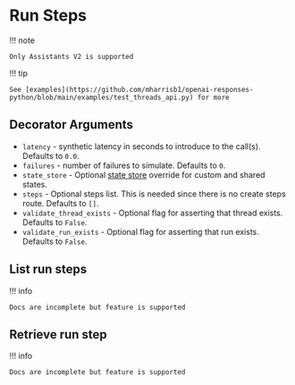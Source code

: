# Run Steps

!!! note

    Only Assistants V2 is supported

!!! tip

    See [examples](https://github.com/mharrisb1/openai-responses-python/blob/main/examples/test_threads_api.py) for more

## Decorator Arguments

- `latency` - synthetic latency in seconds to introduce to the call(s). Defaults to `0.0`.
- `failures` - number of failures to simulate. Defaults to `0`.
- `state_store` - Optional [state store](../../user_guide/state.md) override for custom and shared states.
- `steps` - Optional steps list. This is needed since there is no create steps route. Defaults to `[]`.
- `validate_thread_exists` - Optional flag for asserting that thread exists. Defaults to `False`.
- `validate_run_exists` - Optional flag for asserting that run exists. Defaults to `False`.

## List run steps

!!! info

    Docs are incomplete but feature is supported

## Retrieve run step

!!! info

    Docs are incomplete but feature is supported
